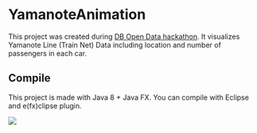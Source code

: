 # YamanoteAnimation

This project was created during [DB Open Data hackathon](https://www.mindboxberlin.com/index.php/db-hackathon-may-2017.html).
It visualizes Yamanote Line (Train Net) Data including location and number of passengers in each car.

## Compile
This project is made with Java 8 + Java FX. You can compile with Eclipse and e(fx)clipse plugin.

[![](http://img.youtube.com/vi/TgvKF_H5ef4/0.jpg)](https://www.youtube.com/watch?v=TgvKF_H5ef4)

